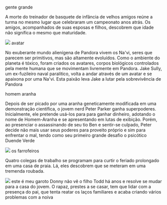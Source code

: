 gente grande 

A morte do treinador de basquete de infância de velhos amigos reúne a turma no mesmo lugar que celebraram um campeonato anos atrás. Os amigos, acompanhados de suas esposas e filhos, descobrem que idade não significa o mesmo que maturidade.

![](https://media1.tenor.com/m/LUEKj-ukPnEAAAAC/grown-ups-me.gif)
avatar

No exuberante mundo alienígena de Pandora vivem os Na'vi, seres que parecem ser primitivos, mas são altamente evoluídos. Como o ambiente do planeta é tóxico, foram criados os avatares, corpos biológicos controlados pela mente humana que se movimentam livremente em Pandora. Jake Sully, um ex-fuzileiro naval paralítico, volta a andar através de um avatar e se apaixona por uma Na'vi. Esta paixão leva Jake a lutar pela sobrevivência de Pandora

homem aranha

Depois de ser picado por uma aranha geneticamente modificada em uma demonstração científica, o jovem nerd Peter Parker ganha superpoderes. Inicialmente, ele pretende usá-los para para ganhar dinheiro, adotando o nome de Homem-Aranha e se apresentando em lutas de exibição. Porém, ao presenciar o assassinando de seu tio Ben e sentir-se culpado, Peter decide não mais usar seus poderes para proveito próprio e sim para enfrentar o mal, tendo como seu primeiro grande desafio o psicótico Duende Verde

![](https://media1.tenor.com/m/RpNXLtq7gMEAAAAd/spider-man-see-ya.gif)
os farrofeiros

Quatro colegas de trabalho se programam para curtir o feriado prolongado em uma casa de praia. Lá, eles descobrem que se meteram em uma tremenda roubada.

![](https://media1.tenor.com/m/RX-diSG2xvQAAAAd/run-fun.gif)
este é meu garoto
Donny não vê o filho Todd há anos e resolve se mudar para a casa do jovem. O rapaz, prestes a se casar, tem que lidar com a presença do pai, que tenta reatar os laços familiares e acaba criando vários problemas com a noiva

